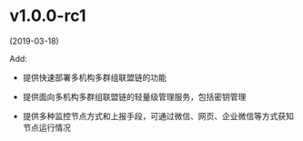 # v1.0.0-rc1

(2019-03-18)

Add:

-   提供快速部署多机构多群组联盟链的功能

-   提供面向多机构多群组联盟链的轻量级管理服务，包括密钥管理

-   提供多种监控节点方式和上报手段，可通过微信、网页、企业微信等方式获知节点运行情况
